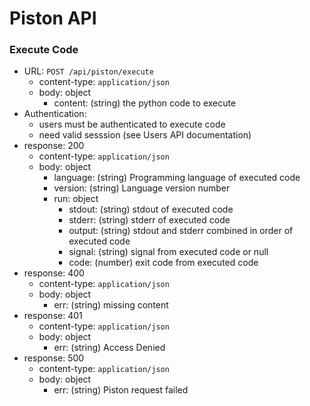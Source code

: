 # Piston API

### Execute Code

-   URL: `POST /api/piston/execute`
    -   content-type: `application/json`
    -   body: object
        -   content: (string) the python code to execute
-   Authentication:
    -   users must be authenticated to execute code
    -   need valid sesssion (see Users API documentation)
-   response: 200
    -   content-type: `application/json`
    -   body: object
        -   language: (string) Programming language of executed code
        -   version: (string) Language version number
        -   run: object
            -   stdout: (string) stdout of executed code
            -   stderr: (string) stderr of executed code
            -   output: (string) stdout and stderr combined in order of executed code
            -   signal: (string) signal from executed code or null
            -   code: (number) exit code from executed code
-   response: 400
    -   content-type: `application/json`
    -   body: object
        -   err: (string) missing content
-   response: 401
    -   content-type: `application/json`
    -   body: object
        -   err: (string) Access Denied
-   response: 500
    -   content-type: `application/json`
    -   body: object
        -   err: (string) Piston request failed
